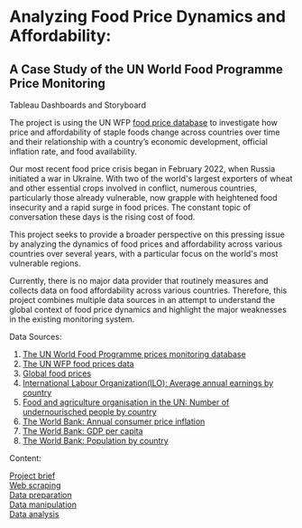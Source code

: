 # Analyzing Food Price Dynamics and Affordability: 
## A Case Study of the UN World Food Programme Price Monitoring

Tableau Dashboards and Storyboard

The project is using the UN WFP [food price database](https://dataviz.vam.wfp.org/) to investigate how price and affordability of staple foods change across countries over time and their relationship with a country’s economic development, official inflation rate, and food availability. 

Our most recent food price crisis began in February 2022, when Russia initiated a war in Ukraine. With two of the world's largest exporters of wheat and other essential crops involved in conflict, numerous countries, particularly those already vulnerable, now grapple with heightened food insecurity and a rapid surge in food prices. The constant topic of conversation these days is the rising cost of food.

This project seeks to provide a broader perspective on this pressing issue by analyzing the dynamics of food prices and affordability across various countries over several years, with a particular focus on the world's most vulnerable regions.
 
Currently, there is no major data provider that routinely measures and collects data on food affordability across various countries. Therefore, this project combines multiple data sources in an attempt to understand the global context of food price dynamics and highlight the major weaknesses in the existing monitoring system.

Data Sources:

1. [The UN World Food Programme prices monitoring database](https://dataviz.vam.wfp.org/)
2. [The UN WFP food prices data](https://data.humdata.org/dataset?dataseries_name=WFP+-+Food+Prices)
3. [Global food prices](https://www.kaggle.com/datasets/jocelyndumlao/global-food-prices?select=wfp_countries_global.csv)
4. [International Labour Organization(ILO): Average annual earnings by country](https://www.ilo.org/shinyapps/bulkexplorer40/?lang=en&id=EAR_4MTH_SEX_ECO_CUR_NB_A)
5. [Food and agriculture organisation in the UN: Number of undernourisched people by country](https://www.fao.org/faostat/en/#data/SDGB)
6. [The World Bank: Annual consumer price inflation](https://data.worldbank.org/indicator/FP.CPI.TOTL.ZG)
7. [The World Bank: GDP per capita](https://data.worldbank.org/indicator/NY.GDP.PCAP.CD)
8. [The World Bank: Population by country](https://databank.worldbank.org/reports.aspx?source=2&series=SP.POP.TOTL&country=#)

Content: 

[Project brief](https://github.com/adilyaza/Analyzing-Food-Price-Dynamics-and-Affordability/tree/ec9283b005ce03094eaef37d20514035f39dab6f/Analyzing%20Food%20Price%20Dynamics%20and%20Affordability.%20Python%20Scripts/Project%20brief)  
[Web scraping](https://github.com/adilyaza/Analyzing-Food-Price-Dynamics-and-Affordability/tree/ec9283b005ce03094eaef37d20514035f39dab6f/Analyzing%20Food%20Price%20Dynamics%20and%20Affordability.%20Python%20Scripts/Web%20Scraping)  
[Data preparation](https://github.com/adilyaza/Analyzing-Food-Price-Dynamics-and-Affordability/tree/ec9283b005ce03094eaef37d20514035f39dab6f/Analyzing%20Food%20Price%20Dynamics%20and%20Affordability.%20Python%20Scripts/Data%20Preparation)  
[Data manipulation](https://github.com/adilyaza/Analyzing-Food-Price-Dynamics-and-Affordability/tree/ec9283b005ce03094eaef37d20514035f39dab6f/Analyzing%20Food%20Price%20Dynamics%20and%20Affordability.%20Python%20Scripts/Data%20manipulation)  
[Data analysis](https://github.com/adilyaza/Analyzing-Food-Price-Dynamics-and-Affordability/tree/ec9283b005ce03094eaef37d20514035f39dab6f/Analyzing%20Food%20Price%20Dynamics%20and%20Affordability.%20Python%20Scripts/Statistical%20analysis)  
